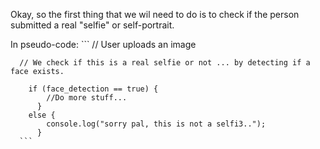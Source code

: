 Okay, so the first thing that we wil need to do is to check if the person submitted a real "selfie" or self-portrait.

  In pseudo-code: 
    ```
      // User uploads an image
      
      // We check if this is a real selfie or not ... by detecting if a face exists.
      
        if (face_detection == true) {
            //Do more stuff...
          }
        else {
            console.log("sorry pal, this is not a selfi3..");
          }
      ```
        
